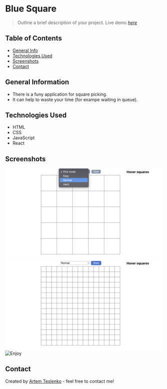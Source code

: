 # Blue Square

> Outline a brief description of your project.
> Live demo [_here_](https://artemteslenko.github.io/blue-square-app/)

## Table of Contents

- [General Info](#general-information)
- [Technologies Used](#technologies-used)
- [Screenshots](#screenshots)
- [Contact](#contact)

## General Information

- There is a funy application for square picking.
- It can help to waste your time (for exampe waiting in queue).

## Technologies Used

- HTML
- CSS
- JavaScript
- React

## Screenshots

![Pick mode](./Screenshots/PickMode.png)
![Start Playing](./Screenshots/StartPlaying.png)
![Enjoy](./ScreenshotsEnjoy)

## Contact

Created by [Artem Teslenko](https://t.me/artemTeslenkoW126) - feel free to contact me!
